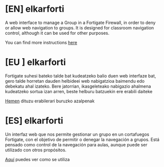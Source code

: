 # [EN] elkarforti
A web interface to manage a Group in a Fortigate Firewall, in order to deny or allow web navigation to groups. It is designed for classroom navigation control, although it can be used for other purposes. 

You can find more instructions [here](docs/guide.md)

# [EU ] elkarforti
Fortigate suhesi bateko talde bat kudeatzeko balio duen web interfaze bat, gero talde horretan dauden helbideei web nabigatzioa baimendu edo debekatu ahal izateko. Bere jatorrian, ikasgeleteako nabigazio ahalmena kudeatzeko sortua izan arren, beste helburu batzuekin ere erabili daiteke

[Hemen](docs/gida.md) dituzu erabilerari buruzko azalpenak

# [ES] elkarforti
Un interfaz web que nos permite gestionar un grupo en un cortafuegos Fortigate, con el objetivo de permitir o denegar la navegación a grupos. Está pensado como control de la navegación para aulas, aunque puede ser utilizado con otros propósitos.

[Aquí](docs/guia.md) puedes ver como se utiliza

